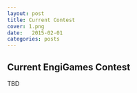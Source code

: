 ```yaml
---
layout: post
title: Current Contest
cover: 1.png
date:   2015-02-01
categories: posts
---
```


## Current EngiGames Contest

TBD
